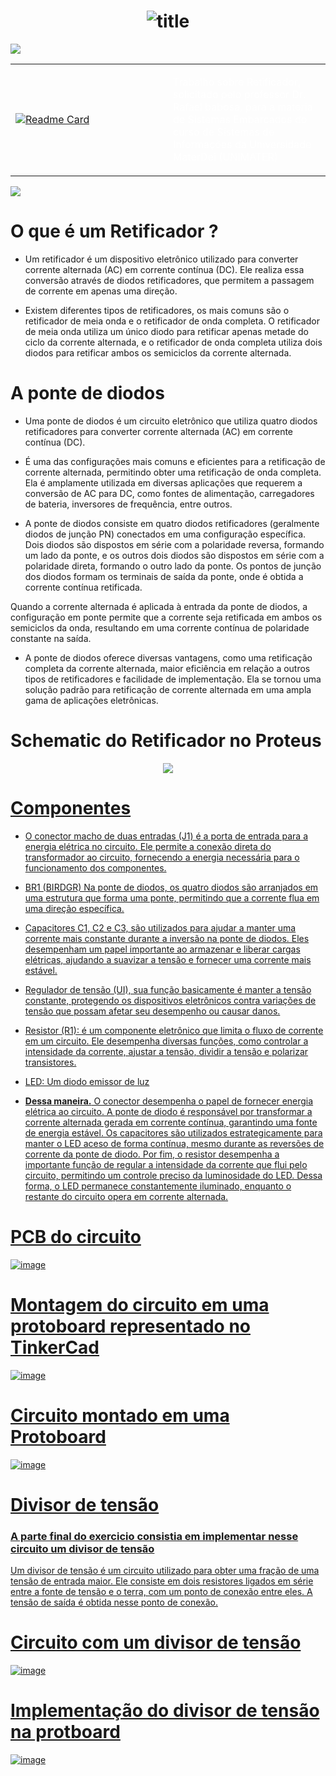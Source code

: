 <h1 align="center">
  <img src="https://raw.githubusercontent.com/DanielScabeni/SistemasEmbarcados/master/titleRet.svg" alt="title" />
</h1>

<img src="https://user-images.githubusercontent.com/73097560/115834477-dbab4500-a447-11eb-908a-139a6edaec5c.gif">

<table>
  <tr>
    <td width="50%">
      <a href="https://github.com/DanielScabeni/SistemasEmbarcados/tree/main/Retificador">
        <img src="https://github-readme-stats.vercel.app/api/pin/?username=DanielScabeni&repo=SistemasEmbarcados&theme=chartreuse-dark" alt="Readme Card">
      </a>
    </td>
    <td width="50%">
  </a>
    <p style="color: white;">Trabalho sobre Retificador, solicitado pelo professor Dr. Rafael babosa, para a materia de Sistemas Embarcados do curso de Sistemas de Informações da Universidade MaterDei (UNIMATER)</p>
    </td>
  </tr>
</table>

<img src="https://user-images.githubusercontent.com/73097560/115834477-dbab4500-a447-11eb-908a-139a6edaec5c.gif">

# O que é um Retificador ?

- Um retificador é um dispositivo eletrônico utilizado para converter corrente alternada (AC) em corrente contínua (DC). Ele realiza essa conversão através de diodos retificadores, que permitem a passagem de corrente em apenas uma direção.

- Existem diferentes tipos de retificadores, os mais comuns são o retificador de meia onda e o retificador de onda completa. O retificador de meia onda utiliza um único diodo para retificar apenas metade do ciclo da corrente alternada, e o retificador de onda completa utiliza dois diodos para retificar ambos os semiciclos da corrente alternada.

# A ponte de diodos 

- Uma ponte de diodos é um circuito eletrônico que utiliza quatro diodos retificadores para converter corrente alternada (AC) em corrente contínua (DC).

- É uma das configurações mais comuns e eficientes para a retificação de corrente alternada, permitindo obter uma retificação de onda completa. Ela é amplamente utilizada em diversas aplicações que requerem a conversão de AC para DC, como fontes de alimentação, carregadores de bateria, inversores de frequência, entre outros.

- A ponte de diodos consiste em quatro diodos retificadores (geralmente diodos de junção PN) conectados em uma configuração específica. Dois diodos são dispostos em série com a polaridade reversa, formando um lado da ponte, e os outros dois diodos são dispostos em série com a polaridade direta, formando o outro lado da ponte. Os pontos de junção dos diodos formam os terminais de saída da ponte, onde é obtida a corrente contínua retificada.

Quando a corrente alternada é aplicada à entrada da ponte de diodos, a configuração em ponte permite que a corrente seja retificada em ambos os semiciclos da onda, resultando em uma corrente contínua de polaridade constante na saída.

- A ponte de diodos oferece diversas vantagens, como uma retificação completa da corrente alternada, maior eficiência em relação a outros tipos de retificadores e facilidade de implementação. Ela se tornou uma solução padrão para retificação de corrente alternada em uma ampla gama de aplicações eletrônicas.

# Schematic do Retificador no Proteus

<div align=center>
<a href="https://github.com/DanielScabeni">
<img src="./schematics/Proteus1.png">
</div>

# Componentes 

- O conector macho de duas entradas (J1) é a porta de entrada para a energia elétrica no circuito. Ele permite a conexão direta do transformador ao circuito, fornecendo a energia necessária para o funcionamento dos componentes.

- BR1 (BIRDGR) Na ponte de diodos, os quatro diodos são arranjados em uma estrutura que forma uma ponte, permitindo que a corrente flua em uma direção específica.

- Capacitores C1, C2 e C3, são utilizados para ajudar a manter uma corrente mais constante durante a inversão na ponte de diodos. Eles desempenham um papel importante ao armazenar e liberar cargas elétricas, ajudando a suavizar a tensão e fornecer uma corrente mais estável.

- Regulador de tensão (UI), sua função basicamente é manter a tensão constante, protegendo os dispositivos eletrônicos contra variações de tensão que possam afetar seu desempenho ou causar danos.

- Resistor (R1): é um componente eletrônico que limita o fluxo de corrente em um circuito. Ele desempenha diversas funções, como controlar a intensidade da corrente, ajustar a tensão, dividir a tensão e polarizar transistores.
  
- LED: Um diodo emissor de luz
  
- **Dessa maneira.** O conector desempenha o papel de fornecer energia elétrica ao circuito. A ponte de diodo é responsável por transformar a corrente alternada gerada em corrente contínua, garantindo uma fonte de energia estável. Os capacitores são utilizados estrategicamente para manter o LED aceso de forma contínua, mesmo durante as reversões de corrente da ponte de diodo. Por fim, o resistor desempenha a importante função de regular a intensidade da corrente que flui pelo circuito, permitindo um controle preciso da luminosidade do LED. Dessa forma, o LED permanece constantemente iluminado, enquanto o restante do circuito opera em corrente alternada.
  
# PCB do circuito
  
![image](https://github.com/DanielScabeni/SistemasEmbarcados/blob/main/Retificador/schematics/pcb-Ponte1.png?raw=true)

# Montagem do circuito em uma protoboard representado no TinkerCad
  
![image](https://github.com/DanielScabeni/SistemasEmbarcados/blob/main/Retificador/schematics/RetTink1.png?raw=true)

# Circuito montado em uma Protoboard

![image](https://github.com/DanielScabeni/SistemasEmbarcados/blob/main/Retificador/schematics/CircRet1.jpeg?raw=true)
  
# Divisor de tensão

<h3>
  <p> 
    A parte final do exercicio consistia em implementar nesse circuito um divisor de tensão
  <p/>
</h3>

Um divisor de tensão é um circuito utilizado para obter uma fração de uma tensão de entrada maior. Ele consiste em dois resistores ligados em série entre a fonte de tensão e o terra, com um ponto de conexão entre eles. A tensão de saída é obtida nesse ponto de conexão.
  
# Circuito com um divisor de tensão
![image](https://github.com/DanielScabeni/SistemasEmbarcados/blob/main/Retificador/schematics/RetTink2.png?raw=true)

# Implementação do divisor de tensão na protboard
  
![image](https://github.com/DanielScabeni/SistemasEmbarcados/blob/main/Retificador/schematics/CircRet2.png?raw=true)
  

